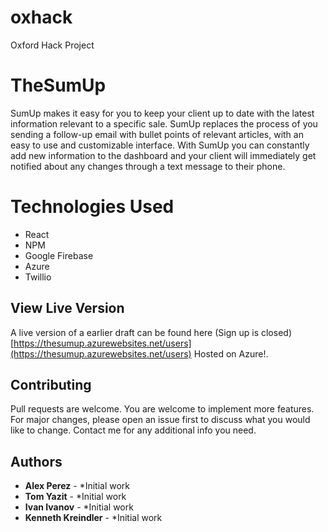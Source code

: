 # oxhack
Oxford Hack Project

# TheSumUp
SumUp makes it easy for you to keep your client up to date with the latest information relevant to a specific sale. SumUp replaces the process of you sending a follow-up email with bullet points of relevant articles, with an easy to use and customizable interface. With SumUp you can constantly add new information to the dashboard and your client will immediately get notified about any changes through a text message to their phone.  

# Technologies Used
* React
* NPM
* Google Firebase
* Azure
* Twillio 

## View Live Version

A live version of a earlier draft can be found here (Sign up is closed) [https://thesumup.azurewebsites.net/users](https://thesumup.azurewebsites.net/users) Hosted on Azure!.

## Contributing
Pull requests are welcome. You are welcome to implement more features. For major changes, please open an issue first to discuss what you would like to change. Contact me for any additional info you need.

## Authors

* **Alex Perez** - *Initial work
* **Tom Yazit** - *Initial work
* **Ivan Ivanov** - *Initial work
* **Kenneth Kreindler** - *Initial work


